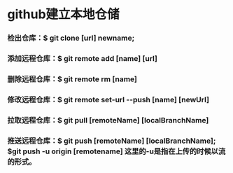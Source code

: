 # github建立本地仓储
### 检出仓库：$ git clone [url] newname;
### 添加远程仓库：$ git remote add [name] [url]
### 删除远程仓库：$ git remote rm [name]
### 修改远程仓库：$ git remote set-url --push [name] [newUrl]
### 拉取远程仓库：$ git pull [remoteName] [localBranchName]
### 推送远程仓库：$ git push [remoteName] [localBranchName];  $git push -u origin [remotename] 这里的-u是指在上传的时候以流的形式。
